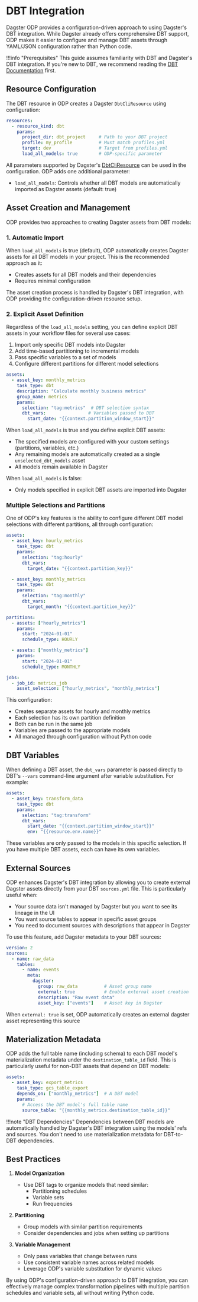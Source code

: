 # DBT Integration

Dagster ODP provides a configuration-driven approach to using Dagster's DBT integration. While Dagster already offers comprehensive DBT support, ODP makes it easier to configure and manage DBT assets through YAML/JSON configuration rather than Python code.

!!!info "Prerequisites"
    This guide assumes familiarity with DBT and Dagster's DBT integration. If you're new to DBT, we recommend reading the [DBT Documentation](https://docs.getdbt.com/docs/introduction) first.

## Resource Configuration

The DBT resource in ODP creates a Dagster `DbtCliResource` using configuration:

```yaml title="dagster_config.yaml"
resources:
  - resource_kind: dbt
    params:
      project_dir: dbt_project     # Path to your DBT project
      profile: my_profile          # Must match profiles.yml
      target: dev                  # Target from profiles.yml
      load_all_models: true        # ODP-specific parameter
```

All parameters supported by Dagster's [DbtCliResource](https://docs.dagster.io/_apidocs/libraries/dagster-dbt#cli-resource) can be used in the configuration. ODP adds one additional parameter:

- `load_all_models`: Controls whether all DBT models are automatically imported as Dagster assets (default: true)

## Asset Creation and Management

ODP provides two approaches to creating Dagster assets from DBT models:

### 1. Automatic Import

When `load_all_models` is true (default), ODP automatically creates Dagster assets for all DBT models in your project. This is the recommended approach as it:

- Creates assets for all DBT models and their dependencies
- Requires minimal configuration

The asset creation process is handled by Dagster's DBT integration, with ODP providing the configuration-driven resource setup.

### 2. Explicit Asset Definition

Regardless of the `load_all_models` setting, you can define explicit DBT assets in your workflow files for several use cases:

1. Import only specific DBT models into Dagster
2. Add time-based partitioning to incremental models
3. Pass specific variables to a set of models
4. Configure different partitions for different model selections

```yaml title="workflow.yaml"
assets:
  - asset_key: monthly_metrics
    task_type: dbt
    description: "Calculate monthly business metrics"
    group_name: metrics
    params:
      selection: "tag:metrics"  # DBT selection syntax
      dbt_vars:                # Variables passed to DBT
        start_date: "{{context.partition_window_start}}"
```

When `load_all_models` is true and you define explicit DBT assets:

- The specified models are configured with your custom settings (partitions, variables, etc.)
- Any remaining models are automatically created as a single `unselected_dbt_models` asset
- All models remain available in Dagster

When `load_all_models` is false:

- Only models specified in explicit DBT assets are imported into Dagster

### Multiple Selections and Partitions

One of ODP's key features is the ability to configure different DBT model selections with different partitions, all through configuration:

```yaml title="workflow.yaml"
assets:
  - asset_key: hourly_metrics
    task_type: dbt
    params:
      selection: "tag:hourly"
      dbt_vars:
        target_date: "{{context.partition_key}}"

  - asset_key: monthly_metrics
    task_type: dbt
    params:
      selection: "tag:monthly"
      dbt_vars:
        target_month: "{{context.partition_key}}"

partitions:
  - assets: ["hourly_metrics"]
    params:
      start: "2024-01-01"
      schedule_type: HOURLY

  - assets: ["monthly_metrics"]
    params:
      start: "2024-01-01"
      schedule_type: MONTHLY

jobs:
  - job_id: metrics_job
    asset_selection: ["hourly_metrics", "monthly_metrics"]
```

This configuration:

- Creates separate assets for hourly and monthly metrics
- Each selection has its own partition definition
- Both can be run in the same job
- Variables are passed to the appropriate models
- All managed through configuration without Python code

## DBT Variables

When defining a DBT asset, the `dbt_vars` parameter is passed directly to DBT's `--vars` command-line argument after variable substitution. For example:

```yaml title="workflow.yaml"
assets:
  - asset_key: transform_data
    task_type: dbt
    params:
      selection: "tag:transform"
      dbt_vars:
        start_date: "{{context.partition_window_start}}"
        env: "{{resource.env.name}}"
```

These variables are only passed to the models in this specific selection. If you have multiple DBT assets, each can have its own variables.

## External Sources

ODP enhances Dagster's DBT integration by allowing you to create external Dagster assets directly from your DBT `sources.yml` file. This is particularly useful when:

- Your source data isn't managed by Dagster but you want to see its lineage in the UI
- You want source tables to appear in specific asset groups
- You need to document sources with descriptions that appear in Dagster

To use this feature, add Dagster metadata to your DBT sources:

```yaml title="models/sources.yml"
version: 2
sources:
  - name: raw_data
    tables:
      - name: events
        meta:
          dagster:
            group: raw_data          # Asset group name
            external: true           # Enable external asset creation
            description: "Raw event data"
            asset_key: ["events"]    # Asset key in Dagster
```

When `external: true` is set, ODP automatically creates an external dagster asset representing this source

## Materialization Metadata

ODP adds the full table name (including schema) to each DBT model's materialization metadata under the `destination_table_id` field. This is particularly useful for non-DBT assets that depend on DBT models:

```yaml title="workflow.yaml"
assets:
  - asset_key: export_metrics
    task_type: gcs_table_export
    depends_on: ["monthly_metrics"]  # A DBT model
    params:
      # Access the DBT model's full table name
      source_table: "{{monthly_metrics.destination_table_id}}"
```

!!!note "DBT Dependencies"
    Dependencies between DBT models are automatically handled by Dagster's DBT integration using the models' refs and sources. You don't need to use materialization metadata for DBT-to-DBT dependencies.

## Best Practices

1. **Model Organization**
    - Use DBT tags to organize models that need similar:
        - Partitioning schedules
        - Variable sets
        - Run frequencies

2. **Partitioning**
    - Group models with similar partition requirements
    - Consider dependencies and jobs when setting up partitions

3. **Variable Management**
    - Only pass variables that change between runs
    - Use consistent variable names across related models
    - Leverage ODP's variable substitution for dynamic values

By using ODP's configuration-driven approach to DBT integration, you can effectively manage complex transformation pipelines with multiple partition schedules and variable sets, all without writing Python code.

